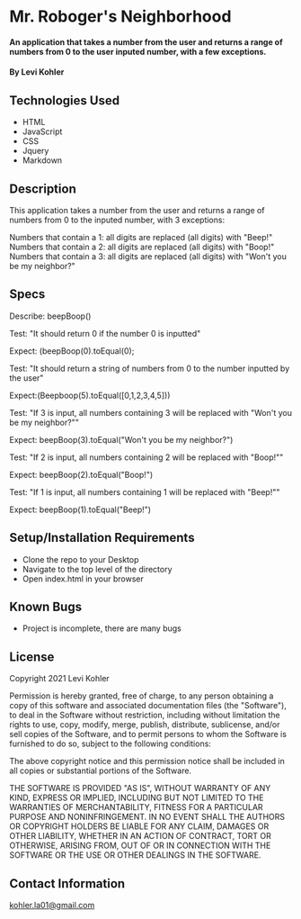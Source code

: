 # Mr. Roboger's Neighborhood

#### An application that takes a number from the user and returns a range of numbers from 0 to the user inputed number, with a few exceptions.

#### By Levi Kohler

## Technologies Used

* HTML
* JavaScript
* CSS
* Jquery
* Markdown

## Description

This application takes a number from the user and returns a range of numbers from 0 to the inputed number, with 3 exceptions:

Numbers that contain a 1: all digits are replaced (all digits) with "Beep!"
Numbers that contain a 2: all digits are replaced (all digits) with "Boop!"
Numbers that contain a 3: all digits are replaced (all digits) with "Won't you be my neighbor?"

## Specs

Describe: beepBoop()

Test: "It should return 0 if the number 0 is inputted"

Expect: (beepBoop(0).toEqual(0);

Test: "It should return a string of numbers from 0 to the number inputted by the user"

Expect:(Beepboop(5).toEqual([0,1,2,3,4,5]))

Test: "If 3 is input, all numbers containing 3 will be replaced with "Won't you be my neighbor?""

Expect: beepBoop(3).toEqual("Won't you be my neighbor?")

Test: "If 2 is input, all numbers containing 2 will be replaced with "Boop!""

Expect: beepBoop(2).toEqual("Boop!")

Test: "If 1 is input, all numbers containing 1 will be replaced with "Beep!""

Expect: beepBoop(1).toEqual("Beep!")

## Setup/Installation Requirements

* Clone the repo to your Desktop
* Navigate to the top level of the directory
* Open index.html in your browser


## Known Bugs

* Project is incomplete, there are many bugs

## License

Copyright 2021 Levi Kohler

Permission is hereby granted, free of charge, to any person obtaining a copy of this software and associated documentation files (the "Software"), to deal in the Software without restriction, including without limitation the rights to use, copy, modify, merge, publish, distribute, sublicense, and/or sell copies of the Software, and to permit persons to whom the Software is furnished to do so, subject to the following conditions:

The above copyright notice and this permission notice shall be included in all copies or substantial portions of the Software.

THE SOFTWARE IS PROVIDED "AS IS", WITHOUT WARRANTY OF ANY KIND, EXPRESS OR IMPLIED, INCLUDING BUT NOT LIMITED TO THE WARRANTIES OF MERCHANTABILITY, FITNESS FOR A PARTICULAR PURPOSE AND NONINFRINGEMENT. IN NO EVENT SHALL THE AUTHORS OR COPYRIGHT HOLDERS BE LIABLE FOR ANY CLAIM, DAMAGES OR OTHER LIABILITY, WHETHER IN AN ACTION OF CONTRACT, TORT OR OTHERWISE, ARISING FROM, OUT OF OR IN CONNECTION WITH THE SOFTWARE OR THE USE OR OTHER DEALINGS IN THE SOFTWARE.

## Contact Information

kohler.la01@gmail.com